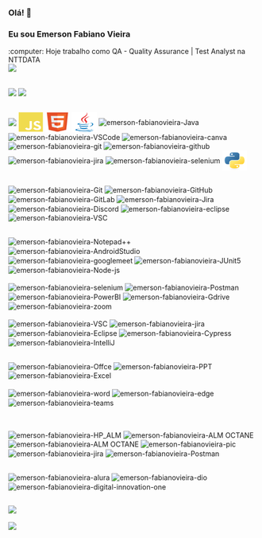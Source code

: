### Olá! 👋
### Eu sou Emerson Fabiano Vieira 
</div>
 :computer: Hoje trabalho como QA - Quality Assurance | Test Analyst na NTTDATA
</div>
<br>
    <a href="https://www.nttdata.com" target="_blank"><img src="https://user-images.githubusercontent.com/93287829/159989626-0ee1728a-a76b-44a8-b54b-1ed3063ac214.png" width="200px" target="_blank"/></a> 
 
##
</div>

<img height="160em" src="https://github-readme-stats.vercel.app/api?username=emerson-fabianovieira&show_icons=true&theme=dark"></a>
<img height="160em" src="https://github-readme-streak-stats.herokuapp.com/?user=emerson-fabianovieira&show_icons=true&theme=dark&include_all_commits=true&count_private=true"/>

##

<img align="center" height="160em" src="https://github-readme-stats.vercel.app/api/top-langs/?username=emerson-fabianovieira&show_icons=true&theme=dark&include_all_commits=true&count_private=true"/></a>
<img align="center" alt="emerson-fabianovieira-Js" height="40" width="50" src="https://raw.githubusercontent.com/devicons/devicon/master/icons/javascript/javascript-plain.svg">
<img align="center" alt="emerson-fabianovieira-HTML" height="40" width="50" src="https://raw.githubusercontent.com/devicons/devicon/master/icons/html5/html5-original.svg">
<img align="center" alt="emerson-fabianovieira-java" height="40" width="50" src="https://raw.githubusercontent.com/devicons/devicon/master/icons/java/java-original.svg">
<img align="center" alt="emerson-fabianovieira-Java" height="40" width="50" src="https://img.shields.io/badge/Java-ED8B00?style=for-the-badge&logo=java&logoColor=white">
<img align="center" alt="emerson-fabianovieira-VSCode" height="40" width="50" src="https://cdn.jsdelivr.net/gh/devicons/devicon/icons/vscode/vscode-original-wordmark.svg">
<img align="center" alt="emerson-fabianovieira-canva" height="40" width="50" src="https://cdn.jsdelivr.net/gh/devicons/devicon/icons/canva/canva-original.svg">
<img align="center" alt="emerson-fabianovieira-git" height="60" width="70" src="https://cdn.jsdelivr.net/gh/devicons/devicon/icons/git/git-plain-wordmark.svg">
<img align="center" alt="emerson-fabianovieira-github" height="40" width="50" src="https://cdn.jsdelivr.net/gh/devicons/devicon/icons/github/github-original-wordmark.svg">
<img align="center" alt="emerson-fabianovieira-jira" height="40" width="50" src="https://cdn.jsdelivr.net/gh/devicons/devicon/icons/jira/jira-original-wordmark.svg"> 
<img align="center" alt="emerson-fabianovieira-selenium" height="40" width="50" src="https://cdn.jsdelivr.net/gh/devicons/devicon/icons/selenium/selenium-original.svg">
<img align="center" alt="emerson-fabianovieira-Python" height="40" width="50" src="https://raw.githubusercontent.com/devicons/devicon/master/icons/python/python-original.svg">

 ##
<div>     
<img align="center" alt="emerson-fabianovieira-Git" height="30" width="57" src="https://badgen.net/badge/icon/git?icon=git&label">
<img align="center" alt="emerson-fabianovieira-GitHub" height="30" width="77" src="https://badgen.net/badge/icon/github?icon=github&label">
<img align="center" alt="emerson-fabianovieira-GitLab" height="30" width="72" src="https://badgen.net/badge/icon/gitlab?icon=gitlab&label">
<img align="center" alt="emerson-fabianovieira-Jira" height="30" width="57" src="https://badgen.net/badge/icon/jira?icon=jira&label">
<img align="center" alt="emerson-fabianovieira-Discord" height="30" width="80" src="https://badgen.net/badge/icon/discord?icon=discord&label">
<img align="center" alt="emerson-fabianovieira-eclipse" height="30" width="75" src="https://badgen.net/badge/icon/eclipse?icon=eclipse&label">
<img align="center" alt="emerson-fabianovieira-VSC" height="30" width="105" src="https://badgen.net/badge/icon/visualstudio?icon=visualstudio&label">
</div> 
 
 ##
<div> 
 <img align="center" alt="emerson-fabianovieira-Notepad++" height="30" width="100" src="https://img.shields.io/badge/Notepad++-90E59A.svg?style=for-the-badge&logo=notepad%2B%2B&logoColor=black">
<img align="center" alt="emerson-fabianovieira-AndroidStudio" height="30" width="100" src="https://img.shields.io/badge/Android_Studio-3DDC84?style=for-the-badge&logo=android-studio&logoColor=white">
 <img align="center" alt="emerson-fabianovieira-googlemeet" height="30" width="100" src="https://img.shields.io/badge/Google%20Meet-00897B?style=for-the-badge&logo=google-meet&logoColor=white">
<img align="center" alt="emerson-fabianovieira-JUnit5" height="30" width="100" src="https://img.shields.io/badge/Junit5-25A162?style=for-the-badge&logo=junit5&logoColor=white">
<img align="center" alt="emerson-fabianovieira-Node-js" height="30" width="100" src="https://img.shields.io/badge/Node.js-339933?style=for-the-badge&logo=nodedotjs&logoColor=white"> 
<br>
<br>
<img align="center" alt="emerson-fabianovieira-selenium" height="30" width="100" src="https://img.shields.io/badge/Selenium-43B02A?style=for-the-badge&logo=Selenium&logoColor=white">
<img align="center" alt="emerson-fabianovieira-Postman" height="30" width="100" src="https://img.shields.io/badge/Postman-FF6C37?style=for-the-badge&logo=Postman&logoColor=white">
 <img align="center" alt="emerson-fabianovieira-PowerBI" height="30" width="100" src="https://img.shields.io/badge/PowerBI-F2C811?style=for-the-badge&logo=Power%20BI&logoColor=white">
  <img align="center" alt="emerson-fabianovieira-Gdrive" height="30" width="100" src="https://img.shields.io/badge/Google%20Drive-4285F4?style=for-the-badge&logo=googledrive&logoColor=white">
 <img align="center" alt="emerson-fabianovieira-zoom" height="30" width="100" src="https://img.shields.io/badge/Zoom-2D8CFF?style=for-the-badge&logo=zoom&logoColor=white"> 
<br>
<br>
<img align="center" alt="emerson-fabianovieira-VSC" height="30" width="100" src="https://img.shields.io/badge/Visual_Studio_Code-0078D4?style=for-the-badge&logo=visual%20studio%20code&logoColor=white">
<img align="center" alt="emerson-fabianovieira-jira" height="30" width="100" src="https://img.shields.io/badge/Jira-0052CC?style=for-the-badge&logo=Jira&logoColor=white">
<img align="center" alt="emerson-fabianovieira-Eclipse" height="30" width="100" src="https://img.shields.io/badge/Eclipse-2C2255?style=for-the-badge&logo=eclipse&logoColor=white">
<img align="center" alt="emerson-fabianovieira-Cypress" height="30" width="100" src="https://img.shields.io/badge/Cypress-17202C?style=for-the-badge&logo=cypress&logoColor=white">
<img align="center" alt="emerson-fabianovieira-IntelliJ" height="30" width="100" src="https://img.shields.io/badge/IntelliJ_IDEA-000000.svg?style=for-the-badge&logo=intellij-idea&logoColor=white">
 
 </div>
  
 ##
<div> 

 <img align="center" alt="emerson-fabianovieira-Offce" height="30" width="200" src="https://img.shields.io/badge/Microsoft_Office-D83B01?style=for-the-badge&logo=microsoft-office&logoColor=white">
<img align="center" alt="emerson-fabianovieira-PPT" height="30" width="200" src="https://img.shields.io/badge/Microsoft_PowerPoint-B7472A?style=for-the-badge&logo=microsoft-powerpoint&logoColor=white">
<img align="center" alt="emerson-fabianovieira-Excel" height="30" width="200" src="https://img.shields.io/badge/Microsoft_Excel-217346?style=for-the-badge&logo=microsoft-excel&logoColor=white">
 <br><br>
<img align="center" alt="emerson-fabianovieira-word" height="30" width="200" src="https://img.shields.io/badge/Microsoft_Word-2B579A?style=for-the-badge&logo=microsoft-word&logoColor=white"> 
 <img align="center" alt="emerson-fabianovieira-edge" height="30" width="200" src="https://img.shields.io/badge/Microsoft_Edge-0078D7?style=for-the-badge&logo=Microsoft-edge&logoColor=white">
  <img align="center" alt="emerson-fabianovieira-teams" height="30" width="200" src="https://img.shields.io/badge/Microsoft_Teams-6264A7?style=for-the-badge&logo=microsoft-teams&logoColor=white"><br><br>
 </div>

 ##
<div>
 
 <img align="center" alt="emerson-fabianovieira-HP_ALM" src="https://user-images.githubusercontent.com/93287829/160112957-dd4a682c-ccb0-4c0d-b904-751459bf96cc.png" width="50px">
 <img align="center" alt="emerson-fabianovieira-ALM OCTANE" src="https://user-images.githubusercontent.com/93287829/160112864-bc0a5974-2919-4ad4-9124-4bec8f6785c1.png" width="50px">
 <img align="center" alt="emerson-fabianovieira-ALM OCTANE" src="https://user-images.githubusercontent.com/93287829/160112874-3019c240-dff7-40f8-a37c-d01b4cc17989.png" width="100px">
 
   <img align="center" alt="emerson-fabianovieira-pic" src="https://user-images.githubusercontent.com/93287829/159994320-b3a0e64e-b415-4a26-9b11-be0824dc84d8.png" width="180px">
  
 <img align="center" alt="emerson-fabianovieira-jira" src="https://user-images.githubusercontent.com/93287829/159997002-8e76b44d-b4d2-4001-ac76-c421595d6423.png" width="180px">

 <img align="center" alt="emerson-fabianovieira-Postman" src="https://user-images.githubusercontent.com/93287829/160112945-1b15466c-3a0f-4ac1-a9e5-20a9bddf076e.png" width="100px"> 
 
</div>
 
  ##
 
<div>
  
  <img align="center" alt="emerson-fabianovieira-alura" src="https://user-images.githubusercontent.com/93287829/160112734-a31ce6fa-c0d0-4d06-aaee-91b664f7c49c.png" width="100px" href="https://cursos.alura.com.br/user/emerson-fabianovieira">
<img align="center" alt="emerson-fabianovieira-dio" src="https://user-images.githubusercontent.com/93287829/160112930-5930daf6-f0bd-4f32-bc79-e4cb9650b34a.png" width="100px">
 <img align="center" alt="emerson-fabianovieira-digital-innovation-one" src="https://user-images.githubusercontent.com/93287829/160112916-da9036d4-f29e-4e74-922e-1d24fc856a02.png" width="100px">
 
</div>
 
  ##
<div> 
 
  <a href="https://www.linkedin.com/in/emersonfabianovieira" target="_blank"> <img src="https://img.shields.io/badge/-LinkedIn-%230077B5?style=for-the-badge&logo=linkedin&logoColor=white" target="_blank"></a> 
 
   <a href="https://cursos.alura.com.br/user/emerson-fabianovieira" target="_blank"> <img src="https://user-images.githubusercontent.com/93287829/160112734-a31ce6fa-c0d0-4d06-aaee-91b664f7c49c.png" target="_blank" width="100px" ></a> 

 
 
</div>
  
<!--
**emerson-fabianovieira/emerson-fabianovieira** is a ✨ _special_ ✨ repository because its `README.md` (this file) appears on your GitHub profile.

Here are some ideas to get you started:

- 🔭 Hoje trabalho como QA - Quality Assurance / Test Analyst na NTTDATA

  <a href="https://www.youtube.com/channel/UC_-uuuZbY0AAt9CViNzvc-Q" target="_blank"><img src="https://img.shields.io/badge/YouTube-FF0000?style=for-the-badge&logo=youtube&logoColor=white" target="_blank"></a>
  
  <a href="https://instagram.com/rafaballerini" target="_blank"><img src="https://img.shields.io/badge/-Instagram-%23E4405F?style=for-the-badge&logo=instagram&logoColor=white" target="_blank"></a>
 	<a href="https://www.twitch.tv/rafaballerinii" target="_blank"><img src="https://img.shields.io/badge/Twitch-9146FF?style=for-the-badge&logo=twitch&logoColor=white" target="_blank"></a>
 
  <a href="https://discord.gg/wagxzStdcR" target="_blank"><img src="https://img.shields.io/badge/Discord-7289DA?style=for-the-badge&logo=discord&logoColor=white" target="_blank"></a> 
  
  <a href = "mailto:contatorafaballerini@gmail.com"><img src="https://img.shields.io/badge/-Gmail-%23333?style=for-the-badge&logo=gmail&logoColor=white" target="_blank"></a>

src="https://media.discordapp.net/attachments/639956127056134178/890373478988013628/Publicacoes_Instagram_1_1.png?width=676&height=676">
<img align="center" alt="Rafa-CSS" height="30" width="40" src="https://raw.githubusercontent.com/devicons/devicon/master/icons/css3/css3-original.svg">

- 🔭 I’m currently working on ...
- 🌱 I’m currently learning ...
- 👯 I’m looking to collaborate on ...
- 🤔 I’m looking for help with ...
- 💬 Ask me about ...
- 📫 How to reach me: ...
- 😄 Pronouns: ...
- ⚡ Fun fact: ...
-->
